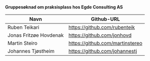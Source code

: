**Gruppesøknad om praksisplass hos Egde Consulting AS**

| Navn                   | Github-URL                      |
| --------------------   | ------------------------------- |
| Ruben Teikari          | https://github.com/rubenteik    |
| Jonas Fritzøe Hovdenak | https://github.com/jonhovd      |
| Martin Steiro          | https://github.com/martinstereo |
| Johannes Tjøstheim     | https://github.com/johannestj   |
